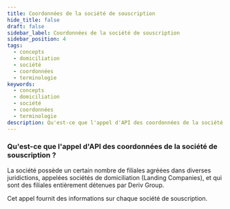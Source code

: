 ```yaml
---
title: Coordonnées de la société de souscription
hide_title: false
draft: false
sidebar_label: Coordonnées de la société de souscription
sidebar_position: 4
tags:
  - concepts
  - domiciliation
  - société
  - coordonnées
  - terminologie
keywords:
  - concepts
  - domiciliation
  - société
  - coordonnées
  - terminologie
description: Qu'est-ce que l'appel d'API des coordonnées de la société de souscription ?
---
```


### Qu'est-ce que l'appel d'API des coordonnées de la société de souscription ?

La société possède un certain nombre de filiales agréées dans diverses juridictions, appelées sociétés de domiciliation (Landing Companies), et qui sont des filiales entièrement détenues par Deriv Group.

Cet appel fournit des informations sur chaque société de souscription.
